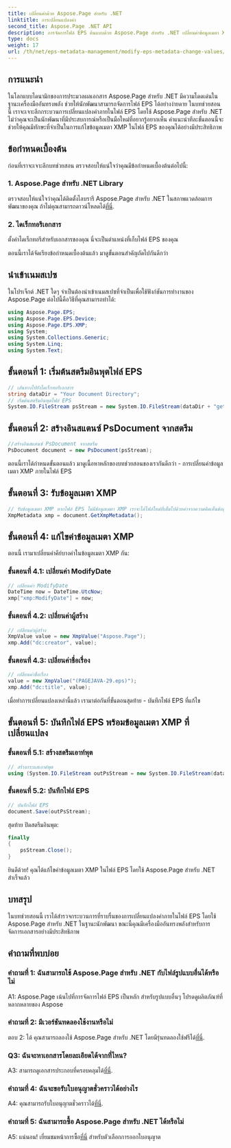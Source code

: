 ```yaml
---
title: เปลี่ยนค่าด้วย Aspose.Page สำหรับ .NET
linktitle: การเปลี่ยนแปลงค่า
second_title: Aspose.Page .NET API
description: การจัดการไฟล์ EPS ต้นแบบด้วย Aspose.Page สำหรับ .NET เปลี่ยนค่าข้อมูลเมตา XMP ได้อย่างง่ายดาย
type: docs
weight: 17
url: /th/net/eps-metadata-management/modify-eps-metadata-change-values/
---
```

## การแนะนำ

ในโลกแบบไดนามิกของการประมวลผลเอกสาร Aspose.Page สำหรับ .NET มีความโดดเด่นในฐานะเครื่องมืออันทรงพลัง ช่วยให้นักพัฒนาสามารถจัดการไฟล์ EPS ได้อย่างง่ายดาย ในบทช่วยสอนนี้ เราจะเจาะลึกกระบวนการเปลี่ยนแปลงค่าภายในไฟล์ EPS โดยใช้ Aspose.Page สำหรับ .NET ไม่ว่าคุณจะเป็นนักพัฒนาที่มีประสบการณ์หรือเป็นมือใหม่ที่อยากรู้อยากเห็น คำแนะนำทีละขั้นตอนนี้จะช่วยให้คุณมีทักษะที่จำเป็นในการแก้ไขข้อมูลเมตา XMP ในไฟล์ EPS ของคุณได้อย่างมีประสิทธิภาพ

## ข้อกำหนดเบื้องต้น

ก่อนที่เราจะเจาะลึกบทช่วยสอน ตรวจสอบให้แน่ใจว่าคุณมีข้อกำหนดเบื้องต้นต่อไปนี้:

### 1. Aspose.Page สำหรับ .NET Library

ตรวจสอบให้แน่ใจว่าคุณได้ติดตั้งไลบรารี Aspose.Page สำหรับ .NET ในสภาพแวดล้อมการพัฒนาของคุณ ถ้าไม่คุณสามารถดาวน์โหลดได้[ที่นี่](https://releases.aspose.com/page/net/).

### 2. ไดเร็กทอรีเอกสาร

ตั้งค่าไดเร็กทอรีสำหรับเอกสารของคุณ นี่จะเป็นตำแหน่งที่เก็บไฟล์ EPS ของคุณ

ตอนนี้เราได้จัดเรียงข้อกำหนดเบื้องต้นแล้ว มาดูขั้นตอนสำคัญถัดไปกันดีกว่า

## นำเข้าเนมสเปซ

ในโปรเจ็กต์ .NET ใดๆ จำเป็นต้องนำเข้าเนมสเปซที่จำเป็นเพื่อใช้ฟังก์ชันการทำงานของ Aspose.Page ต่อไปนี้คือวิธีที่คุณสามารถทำได้:

```csharp
using Aspose.Page.EPS;
using Aspose.Page.EPS.Device;
using Aspose.Page.EPS.XMP;
using System;
using System.Collections.Generic;
using System.Linq;
using System.Text;
```

## ขั้นตอนที่ 1: เริ่มต้นสตรีมอินพุตไฟล์ EPS

```csharp
// เส้นทางไปยังไดเร็กทอรีเอกสาร
string dataDir = "Your Document Directory";
// เริ่มต้นสตรีมอินพุตไฟล์ EPS
System.IO.FileStream psStream = new System.IO.FileStream(dataDir + "get_input.eps", System.IO.FileMode.Open, System.IO.FileAccess.Read);
```

## ขั้นตอนที่ 2: สร้างอินสแตนซ์ PsDocument จากสตรีม

```csharp
//สร้างอินสแตนซ์ PsDocument จากสตรีม
PsDocument document = new PsDocument(psStream);
```

ตอนนี้เราได้กำหนดขั้นตอนแล้ว มาดูเนื้อหาหลักของบทช่วยสอนของเรากันดีกว่า - การเปลี่ยนค่าข้อมูลเมตา XMP ภายในไฟล์ EPS

## ขั้นตอนที่ 3: รับข้อมูลเมตา XMP

```csharp
// รับข้อมูลเมตา XMP หากไฟล์ EPS ไม่มีข้อมูลเมตา XMP เราจะได้ไฟล์ใหม่ที่เต็มไปด้วยค่าจากความคิดเห็นข้อมูลเมตา PS (%%Creator, %%CreateDate, %%Title ฯลฯ)
XmpMetadata xmp = document.GetXmpMetadata();
```

## ขั้นตอนที่ 4: แก้ไขค่าข้อมูลเมตา XMP

ตอนนี้ เรามาเปลี่ยนค่าคีย์บางค่าในข้อมูลเมตา XMP กัน:

### ขั้นตอนที่ 4.1: เปลี่ยนค่า ModifyDate

```csharp
// เปลี่ยนค่า ModifyDate
DateTime now = DateTime.UtcNow;
xmp["xmp:ModifyDate"] = now;
```

### ขั้นตอนที่ 4.2: เปลี่ยนค่าผู้สร้าง

```csharp
// เปลี่ยนค่าผู้สร้าง
XmpValue value = new XmpValue("Aspose.Page");
xmp.Add("dc:creator", value);
```

### ขั้นตอนที่ 4.3: เปลี่ยนค่าชื่อเรื่อง

```csharp
// เปลี่ยนค่าชื่อเรื่อง
value = new XmpValue("(PAGEJAVA-29.eps)");
xmp.Add("dc:title", value);
```

เมื่อทำการเปลี่ยนแปลงเหล่านี้แล้ว เรามาต่อกันที่ขั้นตอนสุดท้าย - บันทึกไฟล์ EPS ที่แก้ไข

## ขั้นตอนที่ 5: บันทึกไฟล์ EPS พร้อมข้อมูลเมตา XMP ที่เปลี่ยนแปลง

### ขั้นตอนที่ 5.1: สร้างสตรีมเอาท์พุต

```csharp
// สร้างกระแสเอาต์พุต
using (System.IO.FileStream outPsStream = new System.IO.FileStream(dataDir + "change_values_output.eps", System.IO.FileMode.Create, System.IO.FileAccess.Write))
```

### ขั้นตอนที่ 5.2: บันทึกไฟล์ EPS

```csharp
// บันทึกไฟล์ EPS
document.Save(outPsStream);
```

สุดท้าย ปิดสตรีมอินพุต:

```csharp
finally
{
    psStream.Close();
}
```

ยินดีด้วย! คุณได้แก้ไขค่าข้อมูลเมตา XMP ในไฟล์ EPS โดยใช้ Aspose.Page สำหรับ .NET สำเร็จแล้ว

## บทสรุป

ในบทช่วยสอนนี้ เราได้สำรวจกระบวนการที่ราบรื่นของการเปลี่ยนแปลงค่าภายในไฟล์ EPS โดยใช้ Aspose.Page สำหรับ .NET ในฐานะนักพัฒนา ขณะนี้คุณมีเครื่องมืออันทรงพลังสำหรับการจัดการเอกสารอย่างมีประสิทธิภาพ

## คำถามที่พบบ่อย

### คำถามที่ 1: ฉันสามารถใช้ Aspose.Page สำหรับ .NET กับไฟล์รูปแบบอื่นได้หรือไม่

A1: Aspose.Page เน้นไปที่การจัดการไฟล์ EPS เป็นหลัก สำหรับรูปแบบอื่นๆ โปรดดูผลิตภัณฑ์ที่หลากหลายของ Aspose

### คำถามที่ 2: มีเวอร์ชันทดลองใช้งานหรือไม่

 ตอบ 2: ได้ คุณสามารถลองใช้ Aspose.Page สำหรับ .NET โดยมีรุ่นทดลองใช้ฟรีได้[ที่นี่](https://releases.aspose.com/).

### Q3: ฉันจะหาเอกสารโดยละเอียดได้จากที่ไหน?

 A3: สามารถดูเอกสารประกอบที่ครอบคลุมได้[ที่นี่](https://reference.aspose.com/page/net/).

### คำถามที่ 4: ฉันจะขอรับใบอนุญาตชั่วคราวได้อย่างไร

 A4: คุณสามารถรับใบอนุญาตชั่วคราวได้[ที่นี่](https://purchase.aspose.com/temporary-license/).

### คำถามที่ 5: ฉันสามารถซื้อ Aspose.Page สำหรับ .NET ได้หรือไม่

 A5: แน่นอน! เยี่ยมชมหน้าการซื้อ[ที่นี่](https://purchase.aspose.com/buy) สำหรับตัวเลือกการออกใบอนุญาต